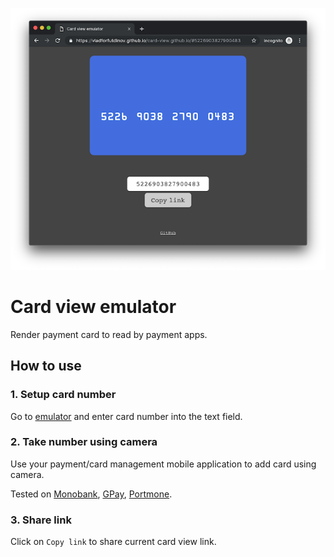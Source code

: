 ![](screenshot.png)

# Card view emulator
Render payment card to read by payment apps.

## How to use

### 1. Setup card number
Go to [emulator](https://vladforfutdinov.github.io/card-view.github.io/) and enter card number into the text field.

### 2. Take number using camera
Use your payment/card management mobile application to add card using camera.

Tested on [Monobank](https://www.monobank.ua/?lang=uk), [GPay](https://pay.google.com/), [Portmone](https://www.portmone.com).

### 3. Share link
Click on `Copy link` to share current card view link.
